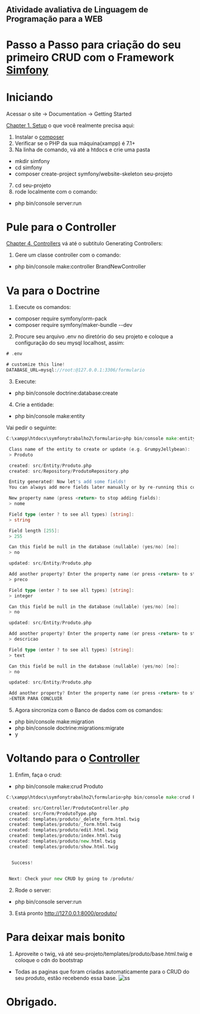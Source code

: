 ## Atividade avaliativa de Linguagem de Programação para a WEB

# Passo a Passo para criação do seu primeiro CRUD com o Framework [Simfony](https://symfony.com/)

# Iniciando

Acessar o site -> Documentation -> Getting Started

[Chapter 1. Setup](https://symfony.com/doc/current/setup.html) o que você realmente precisa aqui:

1. Instalar o [composer](https://getcomposer.org/download/)
2. Verificar se o PHP da sua máquina(xampp) é 7.1+
3. Na linha de comando, vá até a htdocs e crie uma pasta
* mkdir simfony
* cd simfony
* composer create-project symfony/website-skeleton seu-projeto
7. cd seu-projeto
8. rode localmente com o comando:
* php bin/console server:run

# Pule para o Controller

[Chapter 4. Controllers](https://symfony.com/doc/current/index.html#gsc.tab=0) vá até o subtitulo Generating Controllers:

1. Gere um classe controller com o comando: 
* php bin/console make:controller BrandNewController

# Va para o Doctrine

1. Execute os comandos:
* composer require symfony/orm-pack
* composer require symfony/maker-bundle --dev
2. Procure seu arquivo .env no diretório do seu projeto e coloque a configuração do seu mysql localhost, assim:
```go
# .env

# customize this line!
DATABASE_URL=mysql://root:@127.0.0.1:3306/formulario
```
3. Execute:
* php bin/console doctrine:database:create
4. Crie a entidade:
* php bin/console make:entity




Vai pedir o seguinte:
```go
C:\xampp\htdocs\symfonytrabalho2\formulario>php bin/console make:entity

 Class name of the entity to create or update (e.g. GrumpyJellybean):
 > Produto

 created: src/Entity/Produto.php
 created: src/Repository/ProdutoRepository.php

 Entity generated! Now let's add some fields!
 You can always add more fields later manually or by re-running this command.

 New property name (press <return> to stop adding fields):
 > nome

 Field type (enter ? to see all types) [string]:
 > string

 Field length [255]:
 > 255

 Can this field be null in the database (nullable) (yes/no) [no]:
 > no

 updated: src/Entity/Produto.php

 Add another property? Enter the property name (or press <return> to stop adding fields):
 > preco

 Field type (enter ? to see all types) [string]:
 > integer

 Can this field be null in the database (nullable) (yes/no) [no]:
 > no

 updated: src/Entity/Produto.php

 Add another property? Enter the property name (or press <return> to stop adding fields):
 > descricao

 Field type (enter ? to see all types) [string]:
 > text

 Can this field be null in the database (nullable) (yes/no) [no]:
 > no

 updated: src/Entity/Produto.php

 Add another property? Enter the property name (or press <return> to stop adding fields):
 >ENTER PARA CONCLUIR
```
5. Agora sincroniza com o Banco de dados com os comandos:
* php bin/console make:migration
* php bin/console doctrine:migrations:migrate
* y

# Voltando para o [Controller](https://symfony.com/doc/current/controller.html)

1. Enfim, faça o crud:
* php bin/console make:crud Produto
```go
C:\xampp\htdocs\symfonytrabalho2\formulario>php bin/console make:crud Produto

 created: src/Controller/ProdutoController.php
 created: src/Form/ProdutoType.php
 created: templates/produto/_delete_form.html.twig
 created: templates/produto/_form.html.twig
 created: templates/produto/edit.html.twig
 created: templates/produto/index.html.twig
 created: templates/produto/new.html.twig
 created: templates/produto/show.html.twig


  Success!


 Next: Check your new CRUD by going to /produto/
```
2. Rode o server:
* php bin/console server:run
3. Está pronto http://127.0.0.1:8000/produto/

# Para deixar mais bonito

1. Aproveite o twig, vá até seu-projeto/templates/produto/base.html.twig e coloque o cdn do bootstrap
* Todas as paginas que foram criadas automaticamente para o CRUD do seu produto, estão recebendo essa base.
![ss](https://raw.githubusercontent.com/correamth/lpw-simfony/master/symfony.png)

# Obrigado.


